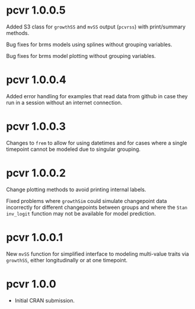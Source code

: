 # pcvr 1.0.0.5

Added S3 class for `growthSS` and `mvSS` output (`pcvrss`) with print/summary methods.

Bug fixes for brms models using splines without grouping variables.

Bug fixes for brms model plotting without grouping variables.

# pcvr 1.0.0.4

Added error handling for examples that read data from github in case they run in a session without an
internet connection.

# pcvr 1.0.0.3

Changes to `frem` to allow for using datetimes and for cases where a single timepoint cannot be modeled
due to singular grouping.

# pcvr 1.0.0.2

Change plotting methods to avoid printing internal labels.

Fixed problems where `growthSim` could simulate changepoint data incorrectly for different changepoints between groups and where the `Stan` `inv_logit` function may not be available for model prediction.

# pcvr 1.0.0.1

New `mvSS` function for simplified interface to modeling multi-value traits via `growthSS`, either longitudinally or at one timepoint.

# pcvr 1.0.0

* Initial CRAN submission.
